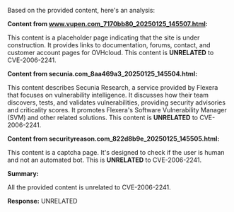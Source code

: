 Based on the provided content, here's an analysis:

**Content from www.vupen.com_7170bb80_20250125_145507.html:**

This content is a placeholder page indicating that the site is under construction. It provides links to documentation, forums, contact, and customer account pages for OVHcloud. This content is **UNRELATED** to CVE-2006-2241.

**Content from secunia.com_8aa469a3_20250125_145504.html:**

This content describes Secunia Research, a service provided by Flexera that focuses on vulnerability intelligence. It discusses how their team discovers, tests, and validates vulnerabilities, providing security advisories and criticality scores. It promotes Flexera's Software Vulnerability Manager (SVM) and other related solutions. This content is **UNRELATED** to CVE-2006-2241.

**Content from securityreason.com_822d8b9e_20250125_145505.html:**

This content is a captcha page. It's designed to check if the user is human and not an automated bot. This is **UNRELATED** to CVE-2006-2241.

**Summary:**

All the provided content is unrelated to CVE-2006-2241.

**Response:** UNRELATED